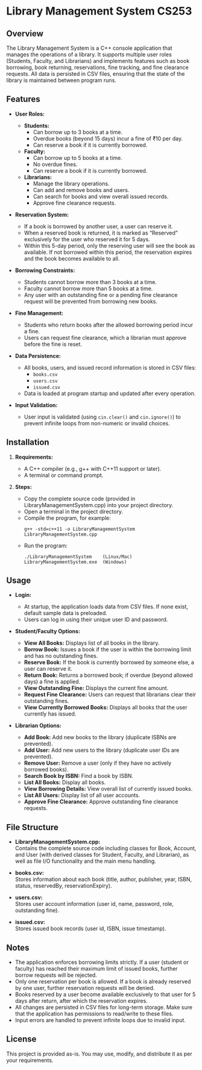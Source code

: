 # Library Management System CS253

## Overview

The Library Management System is a C++ console application that manages the operations of a library. It supports multiple user roles (Students, Faculty, and Librarians) and implements features such as book borrowing, book returning, reservations, fine tracking, and fine clearance requests. All data is persisted in CSV files, ensuring that the state of the library is maintained between program runs.

## Features

- **User Roles:**
  - **Students:**  
    - Can borrow up to 3 books at a time.
    - Overdue books (beyond 15 days) incur a fine of ₹10 per day.
    - Can reserve a book if it is currently borrowed.
  - **Faculty:**  
    - Can borrow up to 5 books at a time.
    - No overdue fines.
    - Can reserve a book if it is currently borrowed.
  - **Librarians:**  
    - Manage the library operations.
    - Can add and remove books and users.
    - Can search for books and view overall issued records.
    - Approve fine clearance requests.
  
- **Reservation System:**
  - If a book is borrowed by another user, a user can reserve it.
  - When a reserved book is returned, it is marked as “Reserved” exclusively for the user who reserved it for 5 days.
  - Within this 5-day period, only the reserving user will see the book as available. If not borrowed within this period, the reservation expires and the book becomes available to all.

- **Borrowing Constraints:**
  - Students cannot borrow more than 3 books at a time.
  - Faculty cannot borrow more than 5 books at a time.
  - Any user with an outstanding fine or a pending fine clearance request will be prevented from borrowing new books.

- **Fine Management:**
  - Students who return books after the allowed borrowing period incur a fine.
  - Users can request fine clearance, which a librarian must approve before the fine is reset.

- **Data Persistence:**
  - All books, users, and issued record information is stored in CSV files:
    - `books.csv`
    - `users.csv`
    - `issued.csv`
  - Data is loaded at program startup and updated after every operation.

- **Input Validation:**
  - User input is validated (using `cin.clear()` and `cin.ignore()`) to prevent infinite loops from non-numeric or invalid choices.

## Installation

1. **Requirements:**
   - A C++ compiler (e.g., g++ with C++11 support or later).
   - A terminal or command prompt.

2. **Steps:**
   - Copy the complete source code (provided in LibraryManagementSystem.cpp) into your project directory.
   - Open a terminal in the project directory.
   - Compile the program, for example:
     ```
     g++ -std=c++11 -o LibraryManagementSystem LibraryManagementSystem.cpp
     ```
   - Run the program:
     ```
     ./LibraryManagementSystem    (Linux/Mac)
     LibraryManagementSystem.exe  (Windows)
     ```

## Usage

- **Login:**
  - At startup, the application loads data from CSV files. If none exist, default sample data is preloaded.
  - Users can log in using their unique user ID and password.
  
- **Student/Faculty Options:**
  - **View All Books:** Displays list of all books in the library.
  - **Borrow Book:** Issues a book if the user is within the borrowing limit and has no outstanding fines.
  - **Reserve Book:** If the book is currently borrowed by someone else, a user can reserve it.
  - **Return Book:** Returns a borrowed book; if overdue (beyond allowed days) a fine is applied.
  - **View Outstanding Fine:** Displays the current fine amount.
  - **Request Fine Clearance:** Users can request that librarians clear their outstanding fines.
  - **View Currently Borrowed Books:** Displays all books that the user currently has issued.
  
- **Librarian Options:**
  - **Add Book:** Add new books to the library (duplicate ISBNs are prevented).
  - **Add User:** Add new users to the library (duplicate user IDs are prevented).
  - **Remove User:** Remove a user (only if they have no actively borrowed books).
  - **Search Book by ISBN:** Find a book by ISBN.
  - **List All Books:** Display all books.
  - **View Borrowing Details:** View overall list of currently issued books.
  - **List All Users:** Display list of all user accounts.
  - **Approve Fine Clearance:** Approve outstanding fine clearance requests.

## File Structure

- **LibraryManagementSystem.cpp:**  
  Contains the complete source code including classes for Book, Account, and User (with derived classes for Student, Faculty, and Librarian), as well as file I/O functionality and the main menu handling.

- **books.csv:**  
  Stores information about each book (title, author, publisher, year, ISBN, status, reservedBy, reservationExpiry).

- **users.csv:**  
  Stores user account information (user id, name, password, role, outstanding fine).

- **issued.csv:**  
  Stores issued book records (user id, ISBN, issue timestamp).

## Notes

- The application enforces borrowing limits strictly. If a user (student or faculty) has reached their maximum limit of issued books, further borrow requests will be rejected.
- Only one reservation per book is allowed. If a book is already reserved by one user, further reservation requests will be denied.
- Books reserved by a user become available exclusively to that user for 5 days after return, after which the reservation expires.
- All changes are persisted in CSV files for long-term storage. Make sure that the application has permissions to read/write to these files.
- Input errors are handled to prevent infinite loops due to invalid input.

## License

This project is provided as-is. You may use, modify, and distribute it as per your requirements.

